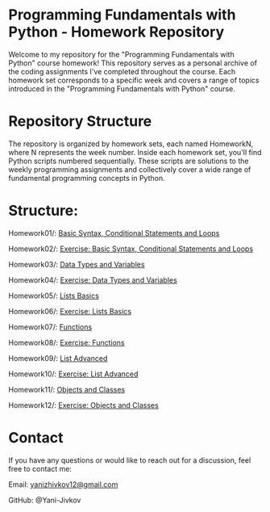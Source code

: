 # Programming Fundamentals with Python - Homework Repository

Welcome to my repository for the "Programming Fundamentals with Python" course homework! This repository serves as a personal archive of the coding assignments I've completed throughout the course. Each homework set corresponds to a specific week and covers a range of topics introduced in the "Programming Fundamentals with Python" course.

# Repository Structure

The repository is organized by homework sets, each named HomeworkN, where N represents the week number. Inside each homework set, you'll find Python scripts numbered sequentially. These scripts are solutions to the weekly programming assignments and collectively cover a wide range of fundamental programming concepts in Python.

# Structure:

Homework01/: [Basic Syntax, Conditional Statements and Loops](https://github.com/Yani-Jivkov/Python-Fundamentals/tree/main/Homework01)

Homework02/: [Exercise: Basic Syntax, Conditional Statements and Loops](https://github.com/Yani-Jivkov/Python-Fundamentals/tree/main/Homework02)

Homework03/: [Data Types and Variables](https://github.com/Yani-Jivkov/Python-Fundamentals/tree/main/Homework03)

Homework04/: [Exercise: Data Types and Variables](https://github.com/Yani-Jivkov/Python-Fundamentals/tree/main/Homework04)

Homework05/: [Lists Basics](https://github.com/Yani-Jivkov/Python-Fundamentals/tree/main/Homework05)

Homework06/: [Exercise: Lists Basics](https://github.com/Yani-Jivkov/Python-Fundamentals/tree/main/Homework06)

Homework07/: [Functions](https://github.com/Yani-Jivkov/Python-Fundamentals/tree/main/Homework07)

Homework08/: [Exercise: Functions](https://github.com/Yani-Jivkov/Python-Fundamentals/tree/main/Homework08)

Homework09/: [List Advanced](https://github.com/Yani-Jivkov/Python-Fundamentals/tree/main/Homework09)

Homework10/: [Exercise: List Advanced](https://github.com/Yani-Jivkov/Python-Fundamentals/tree/main/Homework10)

Homework11/: [Objects and Classes](https://github.com/Yani-Jivkov/Python-Fundamentals/tree/main/Homework11)

Homework12/: [Exercise: Objects and Classes](https://github.com/Yani-Jivkov/Python-Fundamentals/tree/main/Homework12)

# Contact

If you have any questions or would like to reach out for a discussion, feel free to contact me:

Email: yanizhivkov12@gmail.com

GitHub: @Yani-Jivkov
